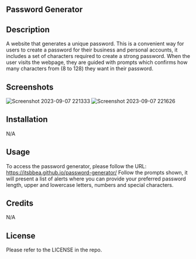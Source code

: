 ## Password Generator

## Description
A website that generates a unique password. This is a convenient way for users to create a password for their business and personal accounts, it includes a set of characters required to create a strong password. When the user visits the webpage, they are guided with prompts which confirms how many characters from (8 to 128) they want in their password. 

## Screenshots
![Screenshot 2023-09-07 221333](https://github.com/itsbbea/password-generator/assets/137044035/a3c9debf-30e4-4888-b494-2d5951bb512c)
![Screenshot 2023-09-07 221626](https://github.com/itsbbea/password-generator/assets/137044035/34a97333-edf2-47ea-9dcc-e01e90606fde)


## Installation
N/A

## Usage
To access the password generator, please follow the URL: https://itsbbea.github.io/password-generator/
Follow the prompts shown, it will present a list of alerts where you can provide your preferred password length, upper and lowercase letters, numbers and special characters. 
## Credits
N/A

## License
Please refer to the LICENSE in the repo.
